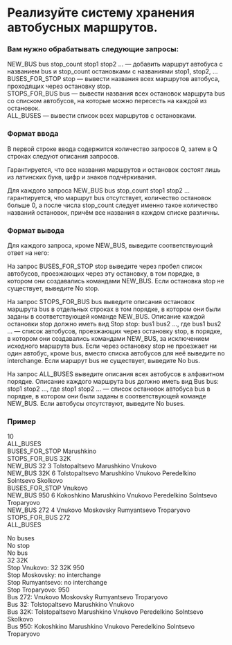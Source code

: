 # Реализуйте систему хранения автобусных маршрутов.

### Вам нужно обрабатывать следующие запросы:

NEW_BUS bus stop_count stop1 stop2 ... — добавить маршрут автобуса с названием bus и stop_count остановками с названиями stop1, stop2, ...   
BUSES_FOR_STOP stop — вывести названия всех маршрутов автобуса, проходящих через остановку stop.   
STOPS_FOR_BUS bus — вывести названия всех остановок маршрута bus со списком автобусов, на которые можно пересесть на каждой из остановок.   
ALL_BUSES — вывести список всех маршрутов с остановками.   

### Формат ввода
В первой строке ввода содержится количество запросов Q, затем в Q строках следуют описания запросов.

Гарантируется, что все названия маршрутов и остановок состоят лишь из латинских букв, цифр и знаков подчёркивания.

Для каждого запроса NEW_BUS bus stop_count stop1 stop2 ... гарантируется, что маршрут bus отсутствует, количество остановок больше 0, а после числа stop_count следует именно такое количество названий остановок, причём все названия в каждом списке различны.

### Формат вывода
Для каждого запроса, кроме NEW_BUS, выведите соответствующий ответ на него:

На запрос BUSES_FOR_STOP stop выведите через пробел список автобусов, проезжающих через эту остановку, в том порядке, в котором они создавались командами NEW_BUS. Если остановка stop не существует, выведите No stop.   

На запрос STOPS_FOR_BUS bus выведите описания остановок маршрута bus в отдельных строках в том порядке, в котором они были заданы в соответствующей команде NEW_BUS. Описание каждой остановки stop должно иметь вид Stop stop: bus1 bus2 ..., где bus1 bus2 ... — список автобусов, проезжающих через остановку stop, в порядке, в котором они создавались командами NEW_BUS, за исключением исходного маршрута bus. Если через остановку stop не проезжает ни один автобус, кроме bus, вместо списка автобусов для неё выведите no interchange. Если маршрут bus не существует, выведите No bus.   

На запрос ALL_BUSES выведите описания всех автобусов в алфавитном порядке. Описание каждого маршрута bus должно иметь вид Bus bus: stop1 stop2 ..., где stop1 stop2 ... — список остановок автобуса bus в порядке, в котором они были заданы в соответствующей команде NEW_BUS. Если автобусы отсутствуют, выведите No buses.   

### Пример
10   
ALL_BUSES   
BUSES_FOR_STOP Marushkino   
STOPS_FOR_BUS 32K   
NEW_BUS 32 3 Tolstopaltsevo Marushkino Vnukovo   
NEW_BUS 32K 6 Tolstopaltsevo Marushkino Vnukovo Peredelkino Solntsevo Skolkovo   
BUSES_FOR_STOP Vnukovo   
NEW_BUS 950 6 Kokoshkino Marushkino Vnukovo Peredelkino Solntsevo Troparyovo   
NEW_BUS 272 4 Vnukovo Moskovsky Rumyantsevo Troparyovo   
STOPS_FOR_BUS 272   
ALL_BUSES   

No buses   
No stop   
No bus   
32 32K   
Stop Vnukovo: 32 32K 950   
Stop Moskovsky: no interchange   
Stop Rumyantsevo: no interchange   
Stop Troparyovo: 950   
Bus 272: Vnukovo Moskovsky Rumyantsevo Troparyovo   
Bus 32: Tolstopaltsevo Marushkino Vnukovo   
Bus 32K: Tolstopaltsevo Marushkino Vnukovo Peredelkino Solntsevo Skolkovo   
Bus 950: Kokoshkino Marushkino Vnukovo Peredelkino Solntsevo Troparyovo   
